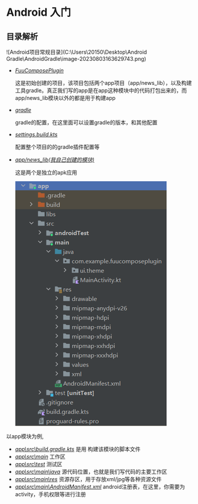 # Android 入门

## 目录解析

![Android项目常规目录](C:\Users\20150\Desktop\Android Gradle\AndroidGradle\image-20230803163629743.png)

- <u>*FuuComposePlugin*</u> 

  这是初始创建的项目，该项目包括两个app项目（app/news_lib），以及构建工具gradle。真正我们写的app是在app这种模块中的代码打包出来的，而app/news_lib模块以外的都是用于构建app

  

- <u>*gradle*</u>

  gradle的配置，在这里面可以设置gradle的版本，和其他配置

  

- <u>*settings.build.kts*</u>

  配置整个项目的的gradle插件配置等

  

- <u>*app/news_lib(我自己创建的模块)*</u>

  这是两个是独立的apk应用

  ![image-20230803164748519](.\img\image-20230803164748519.png)

以app模块为例,

- <u>*app\src\build.gradle.kts*</u>  是用 构建该模块的脚本文件
- <u>*app\src\main*</u>  工作区
- <u>*app\src\test*</u>  测试区
- <u>*app\src\main\java*</u>  源代码位置，也就是我们写代码的主要工作区
- <u>*app\src\main\res*</u>  资源存区，用于存放xml/jpg等各种资源文件
- <u>*app\src\main\AndroidManifest.xml*</u>  android注册表，在这里，你需要为activity，手机权限等进行注册

